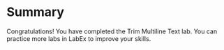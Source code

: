 # Summary

Congratulations! You have completed the Trim Multiline Text lab. You can practice more labs in LabEx to improve your skills.
